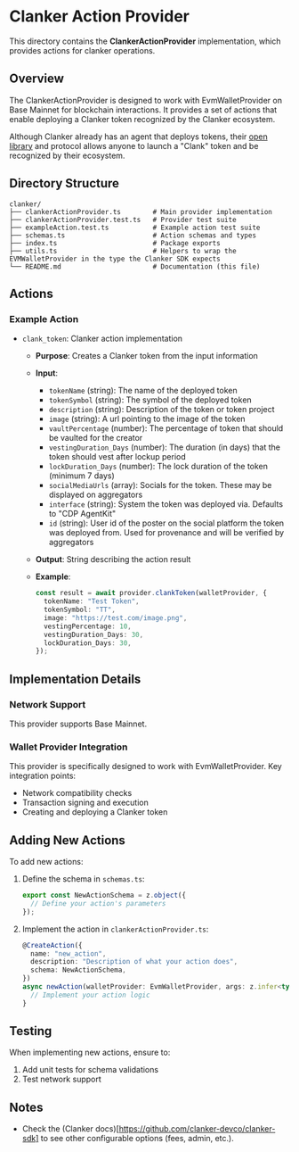 # Clanker Action Provider

This directory contains the **ClankerActionProvider** implementation, which provides actions for clanker operations.

## Overview

The ClankerActionProvider is designed to work with EvmWalletProvider on Base Mainnet for blockchain interactions. It provides a set of actions that enable deploying a Clanker token recognized by the Clanker ecosystem.

Although Clanker already has an agent that deploys tokens, their [open library](https://github.com/clanker-devco/clanker-sdk) and protocol allows anyone to launch a "Clank" token and be recognized by their ecosystem.

## Directory Structure

```
clanker/
├── clankerActionProvider.ts        # Main provider implementation
├── clankerActionProvider.test.ts   # Provider test suite
├── exampleAction.test.ts           # Example action test suite
├── schemas.ts                      # Action schemas and types
├── index.ts                        # Package exports
├── utils.ts                        # Helpers to wrap the EVMWalletProvider in the type the Clanker SDK expects          
└── README.md                       # Documentation (this file)
```

## Actions

### Example Action
- `clank_token`: Clanker action implementation
  - **Purpose**: Creates a Clanker token from the input information
  - **Input**:
    - `tokenName` (string): The name of the deployed token
    - `tokenSymbol` (string): The symbol of the deployed token
    - `description` (string): Description of the token or token project
    - `image` (string): A url pointing to the image of the token
    - `vaultPercentage` (number): The percentage of token that should be vaulted for the creator
    - `vestingDuration_Days` (number): The duration (in days) that the token should vest after lockup period
    - `lockDuration_Days` (number): The lock duration of the token (minimum 7 days)
    - `socialMediaUrls` (array): Socials for the token. These may be displayed on aggregators
    - `interface` (string): System the token was deployed via. Defaults to "CDP AgentKit"
    - `id` (string): User id of the poster on the social platform the token was deployed from. Used for provenance and will be verified by aggregators

  - **Output**: String describing the action result
  - **Example**:
    ```typescript
    const result = await provider.clankToken(walletProvider, {
      tokenName: "Test Token",
      tokenSymbol: "TT",
      image: "https://test.com/image.png",
      vestingPercentage: 10,
      vestingDuration_Days: 30,
      lockDuration_Days: 30,
    });
    ```

## Implementation Details

### Network Support
This provider supports Base Mainnet.

### Wallet Provider Integration
This provider is specifically designed to work with EvmWalletProvider. Key integration points:
- Network compatibility checks
- Transaction signing and execution
- Creating and deploying a Clanker token

## Adding New Actions

To add new actions:

1. Define the schema in `schemas.ts`:
   ```typescript
   export const NewActionSchema = z.object({
     // Define your action's parameters
   });
   ```

2. Implement the action in `clankerActionProvider.ts`:
   ```typescript
   @CreateAction({
     name: "new_action",
     description: "Description of what your action does",
     schema: NewActionSchema,
   })
   async newAction(walletProvider: EvmWalletProvider, args: z.infer<typeof NewActionSchema>): Promise<string> {
     // Implement your action logic
   }
   ```

## Testing

When implementing new actions, ensure to:
1. Add unit tests for schema validations
2. Test network support

## Notes

- Check the (Clanker docs)[https://github.com/clanker-devco/clanker-sdk] to see other configurable options (fees, admin, etc.).